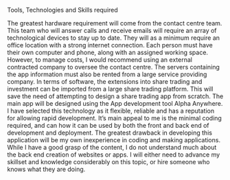 Tools, Technologies and Skills required 

The greatest hardware requirement will come from the contact centre team. This team who will answer calls and receive emails will require an array of technological devices to stay up to date. They will as a minimum require an office location with a strong internet connection. Each person must have their own computer and phone, along with an assigned working space. However, to manage costs, I would recommend using an external contracted company to oversee the contact centre. The servers containing the app information must also be rented from a large service providing company. 
In terms of software, the extensions into share trading and investment can be imported from a large share trading platform. This will save the need of attempting to design a share trading app from scratch. The main app will be designed using the App development tool Alpha Anywhere. I have selected this technology as it flexible, reliable and has a reputation for allowing rapid development. It’s main appeal to me is the minimal coding required, and can how it can be used by both the front and back end of development and deployment. 
The greatest drawback in developing this application will be my own inexperience in coding and making applications. While I have a good grasp of the content, I do not understand much about the back end creation of websites or apps. I will either need to advance my skillset and knowledge considerably on this topic, or hire someone who knows what they are doing.  
